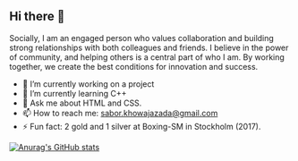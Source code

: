 ## Hi there 👋

Socially, I am an engaged person who values collaboration and building strong relationships with both colleagues and friends. I believe in the power of community, and helping others is a central part of who I am. By working together, we create the best conditions for innovation and success.

- 🔭 I’m currently working on a project
- 🌱 I’m currently learning C++
- 💬 Ask me about HTML and CSS.
- 📫 How to reach me: sabor.khowajazada@gmail.com
- ⚡ Fun fact: 2 gold and 1 silver at Boxing-SM in Stockholm (2017).
  
[![Anurag's GitHub stats](https://github-readme-stats.vercel.app/api?username=Sabor100)](https://github.com/anuraghazra/github-readme-stats) 
